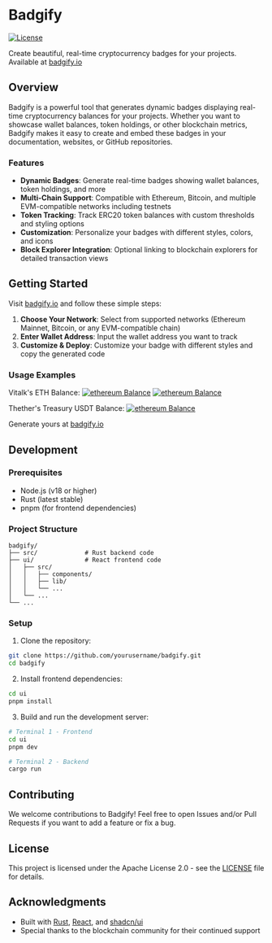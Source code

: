 # Badgify

[![License](https://img.shields.io/badge/License-Apache%202.0-blue.svg)](https://opensource.org/licenses/Apache-2.0)

Create beautiful, real-time cryptocurrency badges for your projects. Available at [badgify.io](https://badgify.io)

## Overview

Badgify is a powerful tool that generates dynamic badges displaying real-time cryptocurrency balances for your projects. Whether you want to showcase wallet balances, token holdings, or other blockchain metrics, Badgify makes it easy to create and embed these badges in your documentation, websites, or GitHub repositories.

### Features

- **Dynamic Badges**: Generate real-time badges showing wallet balances, token holdings, and more
- **Multi-Chain Support**: Compatible with Ethereum, Bitcoin, and multiple EVM-compatible networks including testnets
- **Token Tracking**: Track ERC20 token balances with custom thresholds and styling options
- **Customization**: Personalize your badges with different styles, colors, and icons
- **Block Explorer Integration**: Optional linking to blockchain explorers for detailed transaction views

## Getting Started

Visit [badgify.io](https://badgify.io) and follow these simple steps:

1. **Choose Your Network**: Select from supported networks (Ethereum Mainnet, Bitcoin, or any EVM-compatible chain)
2. **Enter Wallet Address**: Input the wallet address you want to track
3. **Customize & Deploy**: Customize your badge with different styles and copy the generated code

### Usage Examples

Vitalk's ETH Balance: [![ethereum Balance](https://badgify.io/badge/evm/1/balance/0xd8dA6BF26964aF9D7eEd9e03E53415D37aA96045)](https://badgify.io/scanner/evm/1/balance/0xd8dA6BF26964aF9D7eEd9e03E53415D37aA96045) [![ethereum Balance](https://badgify.io/badge/evm/8453/balance/0xd8dA6BF26964aF9D7eEd9e03E53415D37aA96045)](https://badgify.io/scanner/evm/8453/balance/0xd8dA6BF26964aF9D7eEd9e03E53415D37aA96045)

Thether's Treasury USDT Balance: [![ethereum Balance](https://badgify.io/badge/evm/1/erc20_balance/0xdac17f958d2ee523a2206206994597c13d831ec7/0x5754284f345afc66a98fbB0a0Afe71e0F007B949)](https://badgify.io/scanner/evm/1/erc20_balance/0xdac17f958d2ee523a2206206994597c13d831ec7/0x5754284f345afc66a98fbB0a0Afe71e0F007B949)

Generate yours at [badgify.io](https://badgify.io/generator)

## Development

### Prerequisites

- Node.js (v18 or higher)
- Rust (latest stable)
- pnpm (for frontend dependencies)

### Project Structure

```
badgify/
├── src/             # Rust backend code
├── ui/              # React frontend code
│   ├── src/
│   │   ├── components/
│   │   ├── lib/
│   │   └── ...
│   └── ...
└── ...
```

### Setup

1. Clone the repository:
```bash
git clone https://github.com/yourusername/badgify.git
cd badgify
```

2. Install frontend dependencies:
```bash
cd ui
pnpm install
```

3. Build and run the development server:
```bash
# Terminal 1 - Frontend
cd ui
pnpm dev

# Terminal 2 - Backend
cargo run
```

## Contributing

We welcome contributions to Badgify! Feel free to open Issues and/or Pull Requests if you want to add a feature 
or fix a bug.


## License

This project is licensed under the Apache License 2.0 - see the [LICENSE](LICENSE) file for details.

## Acknowledgments

- Built with [Rust](https://www.rust-lang.org/), [React](https://reactjs.org/), and [shadcn/ui](https://ui.shadcn.com/)
- Special thanks to the blockchain community for their continued support 